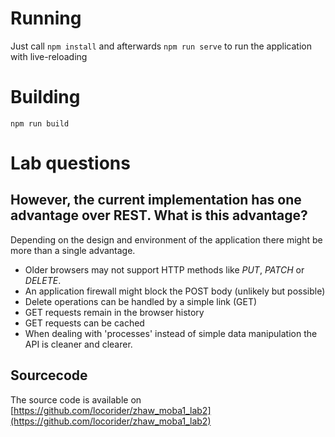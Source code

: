 # Running
Just call `npm install` and afterwards `npm run serve` to run the application with live-reloading

# Building
`npm run build`

# Lab questions
## However, the current implementation has one advantage over REST. What is this advantage?
Depending on the design and environment of the application there might be more than a single advantage.

- Older browsers may not support HTTP methods like *PUT*, *PATCH* or *DELETE*.
- An application firewall might block the POST body (unlikely but possible)
- Delete operations can be handled by a simple link (GET)
- GET requests remain in the browser history
- GET requests can be cached
- When dealing with 'processes' instead of simple data manipulation the API is cleaner and clearer.

## Sourcecode
The source code is available on [https://github.com/locorider/zhaw_moba1_lab2](https://github.com/locorider/zhaw_moba1_lab2)
